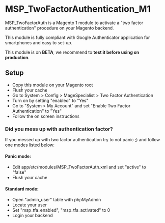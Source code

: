 # MSP_TwoFactorAuthentication_M1

MSP_TwoFactorAuth is a Magento 1 module to activate a "two factor authentication" procedure on your Magento backend.

This module is fully compliant with Google Authenticator application for smartphones and easy to set-up.

This module is on **BETA**, we recommend to **test it before using on production**.

## Setup

- Copy this module on your Magento root
- Flush your cache
- Go to System > Config > MageSpecialist > Two Factor Authentication
- Turn on by setting "enabled" to "Yes"
- Go to "System > My Account" and set "Enable Two Factor Authentication" to "Yes"
- Follow the on screen instructions

### Did you mess up with authentication factor?

If you messed up with two factor authentication try to not panic ;) and follow one modes listed below:

#### Panic mode:

- Edit app/etc/modules/MSP_TwoFactorAuth.xml and set "active" to "false"
- Flush your cache

#### Standard mode:

- Open "admin_user" table with phpMyAdmin
- Locate your user
- Set "msp_tfa_enabled", "msp_tfa_activated" to 0
- Login your backend
